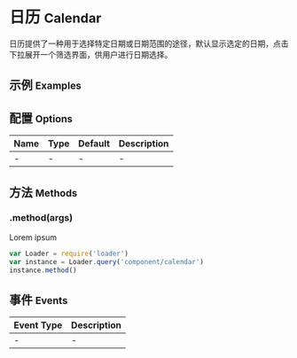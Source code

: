 # 日历 <small>Calendar</small>

日历提供了一种用于选择特定日期或日期范围的途径，默认显示选定的日期，点击下拉展开一个筛选界面，供用户进行日期选择。

## 示例 <small>Examples</small>

<div class="bs-example">
    <div class="content">
        <div bx-name="components/datepicker" data-type="date"></div>
    </div>
</div>

## 配置 <small>Options</small>

Name | Type | Default | Description
:--- | :--- | :------ | :----------
- | - | - | -

## 方法 <small>Methods</small>

### .method(args)

Lorem ipsum

```js
var Loader = require('loader')
var instance = Loader.query('component/calendar')
instance.method()
```

## 事件 <small>Events</small>

Event Type | Description
:--------- | :----------
- | -

